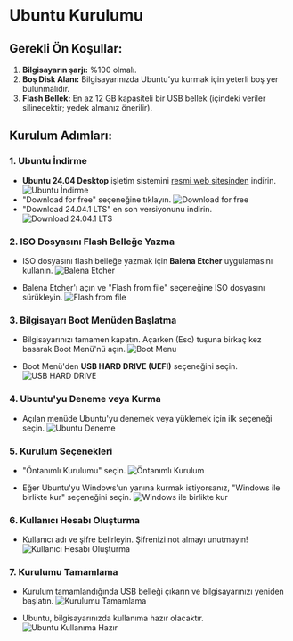 # Ubuntu Kurulumu

## Gerekli Ön Koşullar:
1. **Bilgisayarın şarjı:** %100 olmalı.
2. **Boş Disk Alanı:** Bilgisayarınızda Ubuntu’yu kurmak için yeterli boş yer bulunmalıdır.
3. **Flash Bellek:** En az 12 GB kapasiteli bir USB bellek (içindeki veriler silinecektir; yedek almanız önerilir).

## Kurulum Adımları:

### 1. Ubuntu İndirme
- **Ubuntu 24.04 Desktop** işletim sistemini [resmi web sitesinden](https://ubuntu.com/download) indirin.
  ![Ubuntu İndirme](https://github.com/user-attachments/assets/76ad6994-d34a-42b3-a39c-b88d444097a5)
- "Download for free" seçeneğine tıklayın.
  ![Download for free](https://github.com/user-attachments/assets/97fff047-ac50-461d-8e0a-ee42570a22a9)
- "Download 24.04.1 LTS" en son versiyonunu indirin.
  ![Download 24.04.1 LTS](https://github.com/user-attachments/assets/f535ebb0-135a-42c1-8b7b-a2219ae044da)

### 2. ISO Dosyasını Flash Belleğe Yazma
- ISO dosyasını flash belleğe yazmak için **Balena Etcher** uygulamasını kullanın.
  ![Balena Etcher](https://github.com/user-attachments/assets/4e5e1dba-41f6-4067-b32a-6cfee9e02112)

- Balena Etcher'ı açın ve "Flash from file" seçeneğine ISO dosyasını sürükleyin.
  ![Flash from file](https://github.com/user-attachments/assets/c7ab69be-edcf-4453-9e1d-89d449784a7e)

### 3. Bilgisayarı Boot Menüden Başlatma
- Bilgisayarınızı tamamen kapatın. Açarken (Esc) tuşuna birkaç kez basarak Boot Menü'nü açın.
  ![Boot Menu](https://github.com/user-attachments/assets/113d533e-da0d-4792-a010-5dbebfddfdb1)

- Boot Menü'den **USB HARD DRIVE (UEFI)** seçeneğini seçin.
  ![USB HARD DRIVE](https://github.com/user-attachments/assets/a08f832e-bab9-436f-9d2d-3aec79dc453c)

### 4. Ubuntu'yu Deneme veya Kurma
- Açılan menüde Ubuntu'yu denemek veya yüklemek için ilk seçeneği seçin.
  ![Ubuntu Deneme](https://github.com/user-attachments/assets/4e67ec70-5231-4ebe-a1d3-b17d0be2aa3e)

### 5. Kurulum Seçenekleri
- "Öntanımlı Kurulumu" seçin.
  ![Öntanımlı Kurulum](https://github.com/user-attachments/assets/2c582629-e069-40ad-949e-8a6ac1c11fb9)

- Eğer Ubuntu'yu Windows'un yanına kurmak istiyorsanız, "Windows ile birlikte kur" seçeneğini seçin.
  ![Windows ile birlikte kur](https://github.com/user-attachments/assets/9aab15c8-433f-4322-b0f6-c2e989e9bed9)

### 6. Kullanıcı Hesabı Oluşturma
- Kullanıcı adı ve şifre belirleyin. Şifrenizi not almayı unutmayın!
  ![Kullanıcı Hesabı Oluşturma](https://github.com/user-attachments/assets/1b92b4c4-db2c-4f92-aa60-b103ab7b8743)

### 7. Kurulumu Tamamlama
- Kurulum tamamlandığında USB belleği çıkarın ve bilgisayarınızı yeniden başlatın.
  ![Kurulumu Tamamlama](https://github.com/user-attachments/assets/48b177b2-d15a-4ff8-a856-8ed4feb08e7c)

- Ubuntu, bilgisayarınızda kullanıma hazır olacaktır.
  ![Ubuntu Kullanıma Hazır](https://github.com/user-attachments/assets/35253977-e1f4-4e64-adc1-1fe419ed228c)
